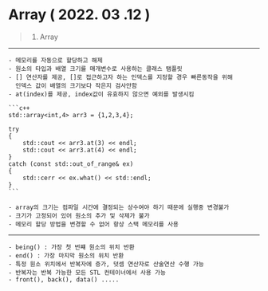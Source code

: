 Array ( 2022. 03 .12 )
===============================

> 1) Array
----------
    - 메모리를 자동으로 할당하고 해제
    - 원소의 타입과 배열 크기를 매개변수로 사용하는 클래스 탬플릿
    - [] 연산자를 제공, []로 접근하고자 하는 인덱스를 지정할 경우 빠른동작을 위해
      인덱스 값이 배열의 크기보다 작은지 검사안함
    - at(index)를 제공, index값이 유효하지 않으면 예외를 발생시킴

    ```c++
    std::array<int,4> arr3 = {1,2,3,4};

    try
    {
        std::cout << arr3.at(3) << endl;
        std::cout << arr3.at(4) << endl;
    }
    catch (const std::out_of_range& ex)
    {
        std::cerr << ex.what() << std::endl;
    }
    ```

    - array의 크기는 컴파일 시간에 결정되는 상수여야 하기 때문에 실행중 변경불가
    - 크기가 고정되어 있어 원소의 추가 및 삭제가 불가
    - 메모리 할당 방법을 변경할 수 없어 항상 스택 메모리를 사용

    
------------
    - being() : 가장 첫 번쨰 원소의 위치 반환
    - end() : 가장 마지막 원소의 위치 반환
    - 특정 원소 위치에서 반복자에 증가, 덧셈 연산자로 산술연산 수행 가능
    - 반복자는 반복 가능한 모든 STL 컨테이너에서 사용 가능
    - front(), back(), data() .....

